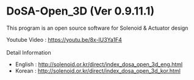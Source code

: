 # DoSA-Open_3D (Ver 0.9.11.1)

This program is an open source software for Solenoid &amp; Actuator design

Youtube Video : https://youtu.be/8x-lU3Ya1F4
<br><br>
Detail Information
 - English : http://solenoid.or.kr/direct/index_dosa_open_3d_eng.html
 - Korean  : http://solenoid.or.kr/direct/index_dosa_open_3d_kor.html
<br><br>
<img src="http://www.solenoid.or.kr/openactuator/DoSA_Open/DoSA-Open_3D.png" border="0" alt="">
